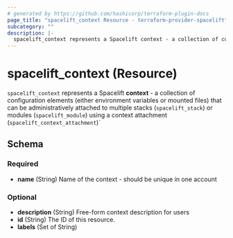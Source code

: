 ```yaml
---
# generated by https://github.com/hashicorp/terraform-plugin-docs
page_title: "spacelift_context Resource - terraform-provider-spacelift"
subcategory: ""
description: |-
  spacelift_context represents a Spacelift context - a collection of configuration elements (either environment variables or mounted files) that can be administratively attached to multiple stacks (spacelift_stack) or modules (spacelift_module) using a context attachment (spacelift_context_attachment)`
---
```


# spacelift_context (Resource)

`spacelift_context` represents a Spacelift **context** - a collection of configuration elements (either environment variables or mounted files) that can be administratively attached to multiple stacks (`spacelift_stack`) or modules (`spacelift_module`) using a context attachment (`spacelift_context_attachment`)`



<!-- schema generated by tfplugindocs -->
## Schema

### Required

- **name** (String) Name of the context - should be unique in one account

### Optional

- **description** (String) Free-form context description for users
- **id** (String) The ID of this resource.
- **labels** (Set of String)


